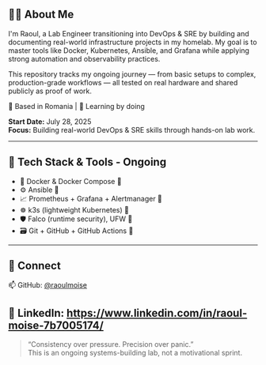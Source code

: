 ## 👨‍💻 About Me

I'm Raoul, a Lab Engineer transitioning into DevOps & SRE by building and documenting real-world infrastructure projects in my homelab. My goal is to master tools like Docker, Kubernetes, Ansible, and Grafana while applying strong automation and observability practices.

This repository tracks my ongoing journey — from basic setups to complex, production-grade workflows — all tested on real hardware and shared publicly as proof of work.

📍 Based in Romania | 🧠 Learning by doing

**Start Date:** July 28, 2025  
**Focus:** Building real-world DevOps & SRE skills through hands-on lab work.  

---

## 🔧 Tech Stack & Tools - Ongoing

- 🐳 Docker & Docker Compose 🔳
- ⚙️ Ansible 🔳
- 📈 Prometheus + Grafana + Alertmanager 🔳
- ☸️ k3s (lightweight Kubernetes) 🔳
- 🛡️ Falco (runtime security), UFW 🔳
- 🗃️ Git + GitHub + GitHub Actions 🔳

---

## 🔗 Connect

📫 GitHub: [@raoulmoise](https://github.com/raoulmoise)

🚀 LinkedIn: https://www.linkedin.com/in/raoul-moise-7b7005174/
---

> “Consistency over pressure. Precision over panic.”  
> This is an ongoing systems-building lab, not a motivational sprint.

<!--
**raoulmoise/raoulmoise** is a ✨ _special_ ✨ repository because its `README.md` (this file) appears on your GitHub profile.

Here are some ideas to get you started:

- 🔭 I’m currently working on ...
- 🌱 I’m currently learning ...
- 👯 I’m looking to collaborate on ...
- 🤔 I’m looking for help with ...
- 💬 Ask me about ...
- 📫 How to reach me: ...
- 😄 Pronouns: ...
- ⚡ Fun fact: ...
-->
